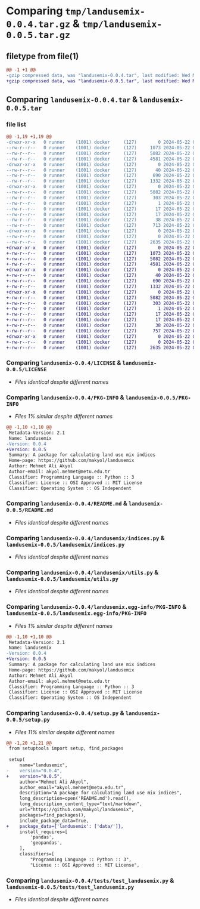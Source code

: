 # Comparing `tmp/landusemix-0.0.4.tar.gz` & `tmp/landusemix-0.0.5.tar.gz`

## filetype from file(1)

```diff
@@ -1 +1 @@
-gzip compressed data, was "landusemix-0.0.4.tar", last modified: Wed May 22 01:52:39 2024, max compression
+gzip compressed data, was "landusemix-0.0.5.tar", last modified: Wed May 22 02:01:04 2024, max compression
```

## Comparing `landusemix-0.0.4.tar` & `landusemix-0.0.5.tar`

### file list

```diff
@@ -1,19 +1,19 @@
-drwxr-xr-x   0 runner    (1001) docker     (127)        0 2024-05-22 01:52:39.173718 landusemix-0.0.4/
--rw-r--r--   0 runner    (1001) docker     (127)     1073 2024-05-22 01:52:36.000000 landusemix-0.0.4/LICENSE
--rw-r--r--   0 runner    (1001) docker     (127)     5082 2024-05-22 01:52:39.173718 landusemix-0.0.4/PKG-INFO
--rw-r--r--   0 runner    (1001) docker     (127)     4581 2024-05-22 01:52:36.000000 landusemix-0.0.4/README.md
-drwxr-xr-x   0 runner    (1001) docker     (127)        0 2024-05-22 01:52:39.173718 landusemix-0.0.4/landusemix/
--rw-r--r--   0 runner    (1001) docker     (127)       40 2024-05-22 01:52:36.000000 landusemix-0.0.4/landusemix/__init__.py
--rw-r--r--   0 runner    (1001) docker     (127)      690 2024-05-22 01:52:36.000000 landusemix-0.0.4/landusemix/indices.py
--rw-r--r--   0 runner    (1001) docker     (127)     1332 2024-05-22 01:52:36.000000 landusemix-0.0.4/landusemix/utils.py
-drwxr-xr-x   0 runner    (1001) docker     (127)        0 2024-05-22 01:52:39.173718 landusemix-0.0.4/landusemix.egg-info/
--rw-r--r--   0 runner    (1001) docker     (127)     5082 2024-05-22 01:52:39.000000 landusemix-0.0.4/landusemix.egg-info/PKG-INFO
--rw-r--r--   0 runner    (1001) docker     (127)      303 2024-05-22 01:52:39.000000 landusemix-0.0.4/landusemix.egg-info/SOURCES.txt
--rw-r--r--   0 runner    (1001) docker     (127)        1 2024-05-22 01:52:39.000000 landusemix-0.0.4/landusemix.egg-info/dependency_links.txt
--rw-r--r--   0 runner    (1001) docker     (127)       17 2024-05-22 01:52:39.000000 landusemix-0.0.4/landusemix.egg-info/requires.txt
--rw-r--r--   0 runner    (1001) docker     (127)       17 2024-05-22 01:52:39.000000 landusemix-0.0.4/landusemix.egg-info/top_level.txt
--rw-r--r--   0 runner    (1001) docker     (127)       38 2024-05-22 01:52:39.173718 landusemix-0.0.4/setup.cfg
--rw-r--r--   0 runner    (1001) docker     (127)      713 2024-05-22 01:52:36.000000 landusemix-0.0.4/setup.py
-drwxr-xr-x   0 runner    (1001) docker     (127)        0 2024-05-22 01:52:39.173718 landusemix-0.0.4/tests/
--rw-r--r--   0 runner    (1001) docker     (127)        0 2024-05-22 01:52:36.000000 landusemix-0.0.4/tests/__init__.py
--rw-r--r--   0 runner    (1001) docker     (127)     2635 2024-05-22 01:52:36.000000 landusemix-0.0.4/tests/test_landusemix.py
+drwxr-xr-x   0 runner    (1001) docker     (127)        0 2024-05-22 02:01:04.870686 landusemix-0.0.5/
+-rw-r--r--   0 runner    (1001) docker     (127)     1073 2024-05-22 02:01:01.000000 landusemix-0.0.5/LICENSE
+-rw-r--r--   0 runner    (1001) docker     (127)     5082 2024-05-22 02:01:04.870686 landusemix-0.0.5/PKG-INFO
+-rw-r--r--   0 runner    (1001) docker     (127)     4581 2024-05-22 02:01:01.000000 landusemix-0.0.5/README.md
+drwxr-xr-x   0 runner    (1001) docker     (127)        0 2024-05-22 02:01:04.866686 landusemix-0.0.5/landusemix/
+-rw-r--r--   0 runner    (1001) docker     (127)       40 2024-05-22 02:01:01.000000 landusemix-0.0.5/landusemix/__init__.py
+-rw-r--r--   0 runner    (1001) docker     (127)      690 2024-05-22 02:01:01.000000 landusemix-0.0.5/landusemix/indices.py
+-rw-r--r--   0 runner    (1001) docker     (127)     1332 2024-05-22 02:01:01.000000 landusemix-0.0.5/landusemix/utils.py
+drwxr-xr-x   0 runner    (1001) docker     (127)        0 2024-05-22 02:01:04.870686 landusemix-0.0.5/landusemix.egg-info/
+-rw-r--r--   0 runner    (1001) docker     (127)     5082 2024-05-22 02:01:04.000000 landusemix-0.0.5/landusemix.egg-info/PKG-INFO
+-rw-r--r--   0 runner    (1001) docker     (127)      303 2024-05-22 02:01:04.000000 landusemix-0.0.5/landusemix.egg-info/SOURCES.txt
+-rw-r--r--   0 runner    (1001) docker     (127)        1 2024-05-22 02:01:04.000000 landusemix-0.0.5/landusemix.egg-info/dependency_links.txt
+-rw-r--r--   0 runner    (1001) docker     (127)       17 2024-05-22 02:01:04.000000 landusemix-0.0.5/landusemix.egg-info/requires.txt
+-rw-r--r--   0 runner    (1001) docker     (127)       17 2024-05-22 02:01:04.000000 landusemix-0.0.5/landusemix.egg-info/top_level.txt
+-rw-r--r--   0 runner    (1001) docker     (127)       38 2024-05-22 02:01:04.870686 landusemix-0.0.5/setup.cfg
+-rw-r--r--   0 runner    (1001) docker     (127)      757 2024-05-22 02:01:01.000000 landusemix-0.0.5/setup.py
+drwxr-xr-x   0 runner    (1001) docker     (127)        0 2024-05-22 02:01:04.870686 landusemix-0.0.5/tests/
+-rw-r--r--   0 runner    (1001) docker     (127)        0 2024-05-22 02:01:01.000000 landusemix-0.0.5/tests/__init__.py
+-rw-r--r--   0 runner    (1001) docker     (127)     2635 2024-05-22 02:01:01.000000 landusemix-0.0.5/tests/test_landusemix.py
```

### Comparing `landusemix-0.0.4/LICENSE` & `landusemix-0.0.5/LICENSE`

 * *Files identical despite different names*

### Comparing `landusemix-0.0.4/PKG-INFO` & `landusemix-0.0.5/PKG-INFO`

 * *Files 1% similar despite different names*

```diff
@@ -1,10 +1,10 @@
 Metadata-Version: 2.1
 Name: landusemix
-Version: 0.0.4
+Version: 0.0.5
 Summary: A package for calculating land use mix indices
 Home-page: https://github.com/makyol/landusemix
 Author: Mehmet Ali Akyol
 Author-email: akyol.mehmet@metu.edu.tr
 Classifier: Programming Language :: Python :: 3
 Classifier: License :: OSI Approved :: MIT License
 Classifier: Operating System :: OS Independent
```

### Comparing `landusemix-0.0.4/README.md` & `landusemix-0.0.5/README.md`

 * *Files identical despite different names*

### Comparing `landusemix-0.0.4/landusemix/indices.py` & `landusemix-0.0.5/landusemix/indices.py`

 * *Files identical despite different names*

### Comparing `landusemix-0.0.4/landusemix/utils.py` & `landusemix-0.0.5/landusemix/utils.py`

 * *Files identical despite different names*

### Comparing `landusemix-0.0.4/landusemix.egg-info/PKG-INFO` & `landusemix-0.0.5/landusemix.egg-info/PKG-INFO`

 * *Files 1% similar despite different names*

```diff
@@ -1,10 +1,10 @@
 Metadata-Version: 2.1
 Name: landusemix
-Version: 0.0.4
+Version: 0.0.5
 Summary: A package for calculating land use mix indices
 Home-page: https://github.com/makyol/landusemix
 Author: Mehmet Ali Akyol
 Author-email: akyol.mehmet@metu.edu.tr
 Classifier: Programming Language :: Python :: 3
 Classifier: License :: OSI Approved :: MIT License
 Classifier: Operating System :: OS Independent
```

### Comparing `landusemix-0.0.4/setup.py` & `landusemix-0.0.5/setup.py`

 * *Files 11% similar despite different names*

```diff
@@ -1,20 +1,21 @@
 from setuptools import setup, find_packages
 
 setup(
     name="landusemix",
-    version="0.0.4",
+    version="0.0.5",
     author="Mehmet Ali Akyol",
     author_email="akyol.mehmet@metu.edu.tr",
     description="A package for calculating land use mix indices",
     long_description=open('README.md').read(),
     long_description_content_type="text/markdown",
     url="https://github.com/makyol/landusemix",
     packages=find_packages(),
     include_package_data=True,
+    package_data={'landusemix': ['data/']},
     install_requires=[
         'pandas',
         'geopandas',
     ],
     classifiers=[
         "Programming Language :: Python :: 3",
         "License :: OSI Approved :: MIT License",
```

### Comparing `landusemix-0.0.4/tests/test_landusemix.py` & `landusemix-0.0.5/tests/test_landusemix.py`

 * *Files identical despite different names*

